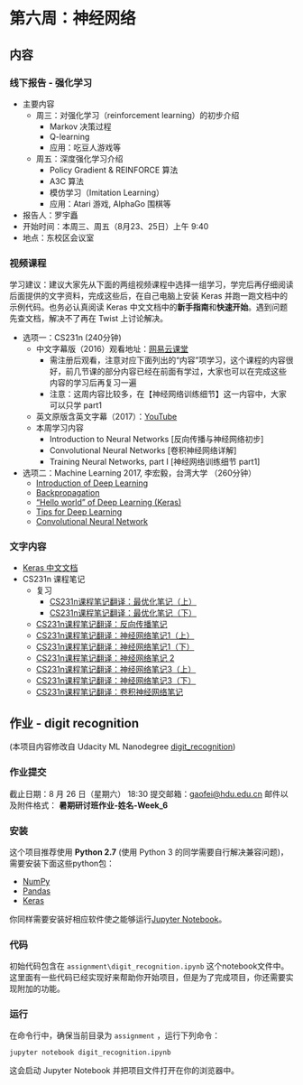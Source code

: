 # 第六周：神经网络
## 内容
### 线下报告 - 强化学习
- 主要内容
    - 周三：对强化学习（reinforcement learning）的初步介绍
        - Markov 决策过程
        - Q-learning 
        - 应用：吃豆人游戏等
    - 周五：深度强化学习介绍
        - Policy Gradient & REINFORCE 算法
        - A3C 算法
        - 模仿学习（Imitation Learning）
        - 应用：Atari 游戏, AlphaGo 围棋等
- 报告人：罗宇矗
- 开始时间：本周三、周五（8月23、25日）上午 9:40
- 地点：东校区会议室

### 视频课程
学习建议：建议大家先从下面的两组视频课程中选择一组学习，学完后再仔细阅读后面提供的文字资料，完成这些后，在自己电脑上安装 Keras 并跑一跑文档中的示例代码。也务必认真阅读 Keras 中文文档中的**新手指南**和**快速开始**。遇到问题先查文档，解决不了再在 Twist 上讨论解决。

- 选项一：CS231n (240分钟)
    - 中文字幕版（2016）观看地址：[网易云课堂](http://study.163.com/course/introduction.htm?courseId=1003223001)
        - 需注册后观看，注意对应下面列出的“内容”项学习，这个课程的内容很好，前几节课的部分内容已经在前面有学过，大家也可以在完成这些内容的学习后再复习一遍
        - 注意：这周内容比较多，在【神经网络训练细节】这一内容中，大家可以只学 part1
    - 英文原版含英文字幕（2017）：[YouTube](https://www.youtube.com/watch?v=vT1JzLTH4G4&list=PL3FW7Lu3i5JvHM8ljYj-zLfQRF3EO8sYv)
    - 本周学习内容
        - Introduction to Neural Networks [反向传播与神经网络初步]
        - Convolutional Neural Networks [卷积神经网络详解]
        - Training Neural Networks, part I [神经网络训练细节 part1] 
- 选项二：Machine Learning 2017, 李宏毅，台湾大学 （260分钟）
    - [Introduction of Deep Learning](https://www.bilibili.com/video/av10590361/index_13.html#page=6)
    - [Backpropagation](https://www.bilibili.com/video/av10590361/index_13.html#page=7)
    - [“Hello world” of Deep Learning (Keras)](https://www.bilibili.com/video/av10590361/index_13.html#page=8)
    - [Tips for Deep Learning](https://www.bilibili.com/video/av10590361/index_13.html#page=9)
    - [Convolutional Neural Network](https://www.bilibili.com/video/av10590361/index_13.html#page=10)

### 文字内容
- [Keras 中文文档](https://keras-cn.readthedocs.io/en/latest/)
- CS231n 课程笔记
    - 复习
        - [CS231n课程笔记翻译：最优化笔记（上）](https://zhuanlan.zhihu.com/p/21360434?refer=intelligentunit)
        - [CS231n课程笔记翻译：最优化笔记（下）](https://zhuanlan.zhihu.com/p/21387326?refer=intelligentunit)
    - [CS231n课程笔记翻译：反向传播笔记 ](https://zhuanlan.zhihu.com/p/21407711?refer=intelligentunit)
    - [CS231n课程笔记翻译：神经网络笔记1（上）](https://zhuanlan.zhihu.com/p/21462488?refer=intelligentunit)
    - [CS231n课程笔记翻译：神经网络笔记1（下）](https://zhuanlan.zhihu.com/p/21513367?refer=intelligentunit)
    - [CS231n课程笔记翻译：神经网络笔记 2 ](https://zhuanlan.zhihu.com/p/21560667?refer=intelligentunit)
    - [CS231n课程笔记翻译：神经网络笔记3（上）](https://zhuanlan.zhihu.com/p/21741716?refer=intelligentunit)
    - [CS231n课程笔记翻译：神经网络笔记3（下）](https://zhuanlan.zhihu.com/p/21798784?refer=intelligentunit)
    - [CS231n课程笔记翻译：卷积神经网络笔记](https://zhuanlan.zhihu.com/p/22038289?refer=intelligentunit)

## 作业 - digit recognition
(本项目内容修改自 Udacity ML Nanodegree [digit_recognition](https://github.com/nd009/digit_recognition))

### 作业提交
截止日期：8 月 26 日（星期六） 18:30
提交邮箱：gaofei@hdu.edu.cn
邮件以及附件格式： **暑期研讨班作业-姓名-Week_6**

### 安装

这个项目推荐使用 **Python 2.7** (使用 Python 3 的同学需要自行解决兼容问题)，需要安装下面这些python包：

- [NumPy](http：//www.numpy.org/)
- [Pandas](http：//pandas.pydata.org)
- [Keras](https://keras.io/)

你同样需要安装好相应软件使之能够运行[Jupyter Notebook](http://jupyter.org/)。

### 代码

初始代码包含在 `assignment\digit_recognition.ipynb` 这个notebook文件中。这里面有一些代码已经实现好来帮助你开始项目，但是为了完成项目，你还需要实现附加的功能。

### 运行

在命令行中，确保当前目录为 `assignment` ，运行下列命令：

```jupyter notebook digit_recognition.ipynb```

​这会启动 Jupyter Notebook 并把项目文件打开在你的浏览器中。


